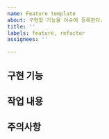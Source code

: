 ```yaml
---
name: Feature template
about: 구현할 기능을 이슈에 등록한다.
title: ''
labels: feature, refactor
assignees: ''

---
```


## 구현 기능

## 작업 내용

## 주의사항

